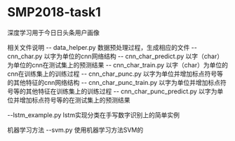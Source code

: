 # SMP2018-task1
深度学习用于今日日头条用户画像

相关文件说明
-- data_helper.py 数据预处理过程，生成相应的文件
-- cnn_char.py  以字为单位的cnn网络结构
-- cnn_char_predict.py 以字（char）为单位的cnn在测试集上的预测结果
-- cnn_char_train.py   以字（char）为单位的cnn在训练集上的训练过程
-- cnn_char_punc.py    以字为单位并增加标点符号等的其他特征的cnn网络结构
-- cnn_char_punc_train.py    以字为单位并增加标点符号等的其他特征在训练集上的训练过程
-- cnn_char_punc_predict.py    以字为单位并增加标点符号等的在测试集上的预测结果

--lstm_example.py    lstm实现分类在手写数字识别上的简单实例


机器学习方法
--svm.py   使用机器学习方法SVM的           
